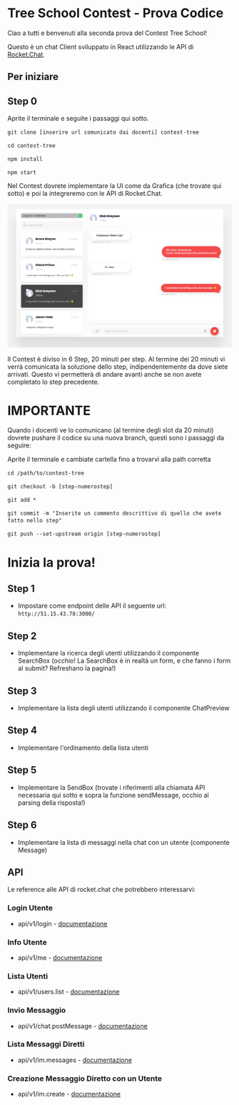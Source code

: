 # Tree School Contest - Prova Codice

Ciao a tutti e benvenuti alla seconda prova del Contest Tree School!

Questo è un chat Client sviluppato in React utilizzando le API di [Rocket.Chat](https://rocket.chat/).

## Per iniziare

## Step 0
Aprite il terminale e seguite i passaggi qui sotto.

```
git clone [inserire url comunicato dai docenti] contest-tree
```

```
cd contest-tree
```

```
npm install
```

```
npm start
```

Nel Contest dovrete implementare la UI come da Grafica (che trovate qui sotto) e poi la integreremo con le API di Rocket.Chat.

![ui-implementation](./assets/Chat_1.jpg)

Il Contest è diviso in 6 Step, 20 minuti per step.
Al termine dei 20 minuti vi verrà comunicata la soluzione dello step, indipendentemente da dove siete arrivati.
Questo vi permetterà di andare avanti anche se non avete completato lo step precedente.

# IMPORTANTE
Quando i docenti ve lo comunicano (al termine degli slot da 20 minuti) dovrete pushare il codice su una nuova branch, questi sono i passaggi da seguire:

Aprite il terminale e cambiate cartella fino a trovarvi alla path corretta

```
cd /path/to/contest-tree
```

```
git checkout -b [step-numerostep]
```

```
git add *
```

```
git commit -m "Inserite un commento descrittivo di quello che avete fatto nello step"
```

```
git push --set-upstream origin [step-numerostep]
```



# Inizia la prova!

## Step 1

- Impostare come endpoint delle API il seguente url: `http://51.15.43.78:3000/`


## Step 2

- Implementare la ricerca degli utenti utilizzando il componente SearchBox
  (occhio! La SearchBox è in realtà un form, e che fanno i form al submit? Refreshano la pagina!)

## Step 3

- Implementare la lista degli utenti utilizzando il componente ChatPreview

## Step 4

- Implementare l'ordinamento della lista utenti

## Step 5

- Implementare la SendBox (trovate i riferimenti alla chiamata API necessaria qui sotto e sopra la funzione sendMessage, occhio al parsing della risposta!)

## Step 6

- Implementare la lista di messaggi nella chat con un utente (componente Message)


## API

Le reference alle API di rocket.chat che potrebbero interessarvi:

### Login Utente

- api/v1/login - [documentazione](https://rocket.chat/docs/developer-guides/rest-api/authentication/login/)

### Info Utente

- api/v1/me - [documentazione](https://rocket.chat/docs/developer-guides/rest-api/authentication/me/)

### Lista Utenti

- api/v1/users.list - [documentazione](https://rocket.chat/docs/developer-guides/rest-api/users/list/)

### Invio Messaggio

- api/v1/chat.postMessage - [documentazione](https://rocket.chat/docs/developer-guides/rest-api/chat/postmessage/)

### Lista Messaggi Diretti

- api/v1/im.messages - [documentazione](https://rocket.chat/docs/developer-guides/rest-api/im/messages/)

### Creazione Messaggio Diretto con un Utente

- api/v1/im.create - [documentazione](https://rocket.chat/docs/developer-guides/rest-api/im/create/)

